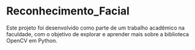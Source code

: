# Reconhecimento_Facial
Este projeto foi desenvolvido como parte de um trabalho acadêmico na faculdade, com o objetivo de explorar e aprender mais sobre a biblioteca OpenCV em Python.
